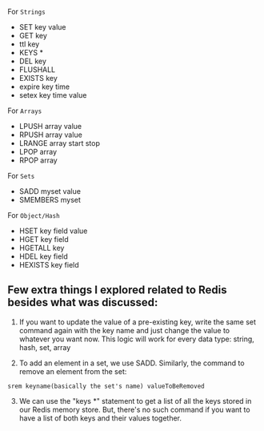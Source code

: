 For ``Strings``

- SET key value
- GET key
- ttl key
- KEYS \*
- DEL key
- FLUSHALL
- EXISTS key
- expire key time
- setex key time value

For ``Arrays``

- LPUSH array value
- RPUSH array value
- LRANGE array start stop
- LPOP array
- RPOP array

For ``Sets``

- SADD myset value
- SMEMBERS myset

For ``Object/Hash``

- HSET key field value
- HGET key field
- HGETALL key
- HDEL key field
- HEXISTS key field

## Few extra things I explored related to Redis besides what was discussed:

1.  If you want to update the value of a pre-existing key, write the same set command again with the key name and just change the value to whatever you want now. This logic will work for every data type: string, hash, set, array

2.  To add an element in a set, we use SADD. Similarly, the command to remove an element from the set:

``srem keyname(basically the set's name) valueToBeRemoved``

3. We can use the "keys *" statement to get a list of all the keys stored in our Redis memory store. But, there's no such command if you want to have a list of both keys and their values together.
